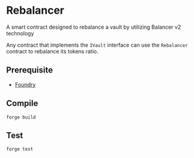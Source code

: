 # Rebalancer
A smart contract designed to rebalance a vault by utilizing Balancer v2 technology

Any contract that implements the `IVault` interface can use the `Rebalancer` contract 
to rebalance its tokens ratio.

## Prerequisite
- [Foundry](https://github.com/foundry-rs/foundry)

## Compile
`forge build`

## Test
`forge test`
